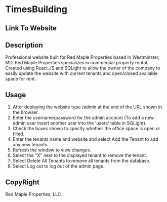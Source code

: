 # TimesBuilding

## Link To Website

## Description

Professional website built for Red Maple Properties based in Westminster, MD. Red Maple Properties specializes in commercial property rental. Created using React.JS and SQLight to allow the owner of the company to easily update the website with current tenants and open/closed available space for rent.

## Usage

1. After deploying the website type /admin at the end of the URL shown in the browser.
2. Enter the username/password for the admin account (To add a new admin user insert another user into the 'users' table in SQLight).
3. Check the boxes shown to specify whether the office space is open or filled.
4. Enter the tenants name and website and select Add the Tenant to add any new tenants.
5. Refresh the window to view changes.
6. Select the "X" next to the displayed tenant to remove the tenant.
7. Select Delete All Tenants to remove all tenants from the database.
8. Select Log out to log out of the admin page.

## CopyRight

Red Maple Properties, LLC
